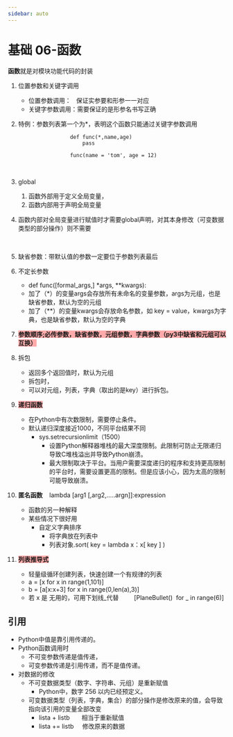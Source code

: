 ```yaml
---
sidebar: auto
---
```

# 基础 06-函数

**函数**就是对模块功能代码的封装

1. 位置参数和关键字调用
    * 位置参数调用：   保证实参要和形参一一对应
    * 关键字参数调用：需要保证的是形参名书写正确
            

2. 特例：参数列表第一个为*，表明这个函数只能通过关键字参数调用

```
                    def func(*,name,age)
                        pass
            
                    func(name = 'tom', age = 12)
```

            

3. global
   1. 函数外部用于定义全局变量，
   2. 函数内部用于声明全局变量

4. 函数内部对全局变量进行赋值时才需要global声明，对其本身修改（可变数据类型的部分操作）则不需要

        

5. 缺省参数：带默认值的参数一定要位于参数列表最后

6. 不定长参数
    * def func([formal_args,] *args, **kwargs):
    * 加了（*）的变量args会存放所有未命名的变量参数，args为元组，也是缺省参数，默认为空的元组
    * 加了（**）的变量kwargs会存放命名参数，如 key = value，kwargs为字典，也是缺省参数，默认为空的字典

7. <span style="background-color: #ffaaaa">**参数顺序;必传参数，缺省参数，元组参数，字典参数（py3中缺省和元组可以互换）**</span>
8. 拆包
    * 返回多个返回值时，默认为元组
    * 拆包时，
    * 可以对元组，列表，字典（取出的是key）进行拆包。

9. <span style="background-color: #ffaaaa">**递归函数**</span>
    * 在Python中有次数限制，需要停止条件。
    * 默认递归深度接近1000，不同平台结果不同
        * sys.setrecursionlimit（1500） 
            * 设置Python解释器堆栈的最大深度限制。此限制可防止无限递归导致C堆栈溢出并导致Python崩溃。
            * 最大限制取决于平台。当用户需要深度递归的程序和支持更高限制的平台时，需要设置更高的限制。但是应该小心，因为太高的限制可能导致崩溃。
10. **匿名函数**     lambda [arg1 [,arg2,.....argn]]:expression
    * 函数的另一种解释
    * 某些情况下很好用
        * 自定义字典排序
            * 将字典放在列表中
            * 列表对象.sort( key = lambda x：x[ key ] )
11. <span style="background-color: #ffaaaa">**列表推导式**</span>
    * 轻量级循环创建列表，快速创建一个有规律的列表
    * a = [x for x in range(1,101)]
    * b = [a[x:x+3] for x in range(0,len(a),3)]
    * 若 x 是 无用的，可用下划线_代替         [PlaneBullet()  for _ in range(6)]

## **引用**
* Python中值是靠引用传递的。
* Python函数调用时
    * 不可变参数传递是值传递，
    * 可变参数传递是引用传递，而不是值传递。
* 对数据的修改
    * 不可变数据类型（数字、字符串、元组）是重新赋值
        * Python中，数字 256 以内已经预定义。
    * 可变数据类型（列表，字典，集合）的部分操作是修改原来的值，会导致指向该引用的变量全部改变
        * lista + listb       相当于重新赋值
        * lista += listb     修改原来的数据
    

